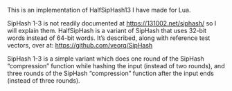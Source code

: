 This is an implementation of HalfSipHash13 I have made for Lua.

SipHash 1-3 is not readily documented at https://131002.net/siphash/
so I will explain them.  HalfSipHash is a variant of SipHash that uses
32-bit words instead of 64-bit words.  It’s described, along with
reference test vectors, over at: https://github.com/veorq/SipHash

SipHash 1-3 is a simple variant which does one round of the SipHash
“compression” function while hashing the input (instead of two
rounds), and three rounds of the SipHash “compression” function
after the input ends (instead of three rounds).
